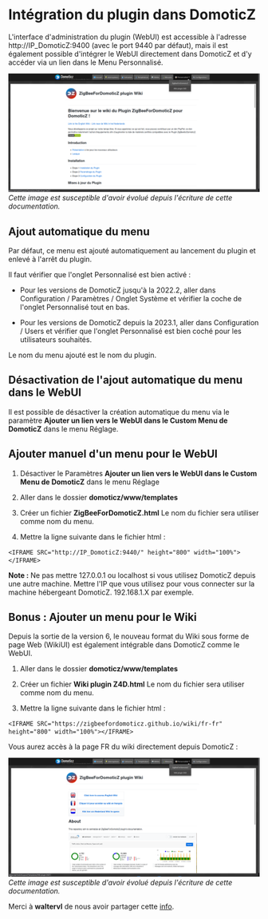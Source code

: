 # Intégration du plugin dans DomoticZ

L'interface d'administration du plugin (WebUI) est accessible à l'adresse http://IP_DomoticZ:9400 (avec le port 9440 par défaut), mais il est également possible d'intégrer le WebUI directement dans DomoticZ et d'y accéder via un lien dans le Menu Personnalisé.

![Intégration du WebUI](Images/FR_DomoticZ-WebUI.png)
*Cette image est susceptible d'avoir évolué depuis l'écriture de cette documentation.*

## Ajout automatique du menu

Par défaut, ce menu est ajouté automatiquement au lancement du plugin et enlevé à l'arrêt du plugin.

Il faut vérifier que l'onglet Personnalisé est bien activé :

* Pour les versions de DomoticZ jusqu'à la 2022.2, aller dans Configuration / Paramètres / Onglet Système et vérifier la coche de l'onglet Personnalisé tout en bas.

* Pour les versions de DomoticZ depuis la 2023.1, aller dans Configuration / Users et vérifier que l'onglet Personnalisé est bien coché pour les utilisateurs souhaités.

Le nom du menu ajouté est le nom du plugin.


## Désactivation de l'ajout automatique du menu dans le WebUI

Il est possible de désactiver la création automatique du menu via le paramètre __Ajouter un lien vers le WebUI dans le Custom Menu de DomoticZ__ dans le menu Réglage.


## Ajouter manuel d'un menu pour le WebUI

1. Désactiver le Paramètres __Ajouter un lien vers le WebUI dans le Custom Menu de DomoticZ__ dans le menu Réglage

2. Aller dans le dossier __domoticz/www/templates__

3. Créer un fichier __ZigBeeForDomoticZ.html__ Le nom du fichier sera utiliser comme nom du menu.

4. Mettre la ligne suivante dans le fichier html :

```
<IFRAME SRC="http://IP_DomoticZ:9440/" height="800" width="100%"></IFRAME>
```

__Note :__ Ne pas mettre 127.0.0.1 ou localhost si vous utilisez DomoticZ depuis une autre machine. Mettre l'IP que vous utilisez pour vous connecter sur la machine hébergeant DomoticZ. 192.168.1.X par exemple.


## Bonus : Ajouter un menu pour le Wiki

Depuis la sortie de la version 6, le nouveau format du Wiki sous forme de page Web (WikiUI) est également intégrable dans DomoticZ comme le WebUI.


1. Aller dans le dossier __domoticz/www/templates__

2. Créer un fichier __Wiki plugin Z4D.html__ Le nom du fichier sera utiliser comme nom du menu.

3. Mettre la ligne suivante dans le fichier html :

```
<IFRAME SRC="https://zigbeefordomoticz.github.io/wiki/fr-fr" height="800" width="100%"></IFRAME>
```

Vous aurez accès à la page FR du wiki directement depuis DomoticZ :

![Intégration du WikiUI](Images/FR_DomoticZ-WikiUI.png)
*Cette image est susceptible d'avoir évolué depuis l'écriture de cette documentation.*

Merci à __waltervl__ de nous avoir partager cette [info](https://www.domoticz.com/forum/viewtopic.php?t=38114).
